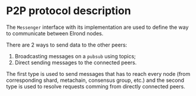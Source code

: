 # P2P protocol description

The `Messenger` interface with its implementation are 
used to define the way to communicate between Elrond nodes. 

There are 2 ways to send data to the other peers:
1. Broadcasting messages on a `pubsub` using topics;
1. Direct sending messages to the connected peers.

The first type is used to send messages that has to reach every node 
(from corresponding shard, metachain, consensus group, etc.) and the second type is
used to resolve requests comming from directly connected peers. 

